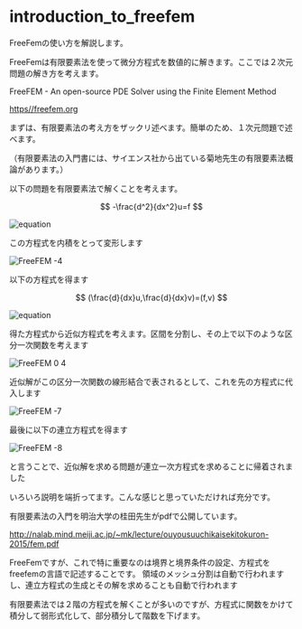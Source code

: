 # introduction_to_freefem

FreeFemの使い方を解説します。

FreeFemは有限要素法を使って微分方程式を数値的に解きます。ここでは２次元問題の解き方を考えます。

FreeFEM - An open-source PDE Solver using the Finite Element Method

[https//freefem.org](https://freefem.org)

まずは、有限要素法の考え方をザックリ述べます。簡単のため、１次元問題で述べます。

（有限要素法の入門書には、サイエンス社から出ている菊地先生の有限要素法概論があります。）

以下の問題を有限要素法で解くことを考えます。

$$
-\frac{d^2}{dx^2}u=f
$$

![equation](https://user-images.githubusercontent.com/1296728/222445685-818dcefb-7240-4920-9067-21165ebf7c21.png)

この方程式を内積をとって変形します

![FreeFEM -4](https://user-images.githubusercontent.com/1296728/222446189-ac1d73e2-1106-4a25-a03c-72df6d2d0acb.jpg)

以下の方程式を得ます

$$
(\frac{d}{dx}u,\frac{d}{dx}v)=(f,v)
$$

![equation](https://user-images.githubusercontent.com/1296728/222448037-5d165653-4ce6-4b14-9ed9-63d872e8ceb5.png)

得た方程式から近似方程式を考えます。区間を分割し、その上で以下のような区分一次関数を考えます

![FreeFEM 0 4](https://user-images.githubusercontent.com/1296728/222480868-270f19a9-a90e-4190-a425-dd64db8527d6.jpg)

近似解がこの区分一次関数の線形結合で表されるとして、これを先の方程式に代入します

![FreeFEM -7](https://user-images.githubusercontent.com/1296728/222481484-162aae4e-d3b8-4b05-9c9b-360a4eabbc39.jpg)

最後に以下の連立方程式を得ます

![FreeFEM -8](https://user-images.githubusercontent.com/1296728/222481653-f6e6b827-801d-4bf5-b324-b95ef6584c89.jpg)

と言うことで、近似解を求める問題が連立一次方程式を求めることに帰着されました

いろいろ説明を端折ってます。こんな感じと思っていただければ充分です。

有限要素法の入門を明治大学の桂田先生がpdfで公開しています。

http://nalab.mind.meiji.ac.jp/~mk/lecture/ouyousuuchikaisekitokuron-2015/fem.pdf

FreeFemですが、これで特に重要なのは境界と境界条件の設定、方程式をfreefemの言語で記述することです。
領域のメッシュ分割は自動で行われますし、連立方程式の生成とその解を求めることも自動で行われます

有限要素法では２階の方程式を解くことが多いのですが、方程式に関数をかけて積分して弱形式化して、部分積分して階数を下げます。
